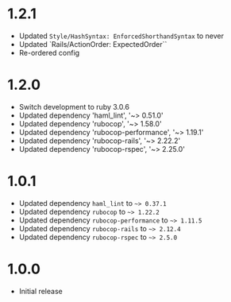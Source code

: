# 1.2.1

* Updated `Style/HashSyntax: EnforcedShorthandSyntax` to never
* Updated `Rails/ActionOrder: ExpectedOrder``
* Re-ordered config

# 1.2.0

* Switch development to ruby 3.0.6
* Updated dependency 'haml_lint', '~> 0.51.0'
* Updated dependency 'rubocop', '~> 1.58.0'
* Updated dependency 'rubocop-performance', '~> 1.19.1'
* Updated dependency 'rubocop-rails', '~> 2.22.2'
* Updated dependency 'rubocop-rspec', '~> 2.25.0'

# 1.0.1

* Updated dependency `haml_lint` to `~> 0.37.1`
* Updated dependency `rubocop` to `~> 1.22.2`
* Updated dependency `rubocop-performance` to `~> 1.11.5`
* Updated dependency `rubocop-rails` to `~> 2.12.4`
* Updated dependency `rubocop-rspec` to `~> 2.5.0`

# 1.0.0

* Initial release
